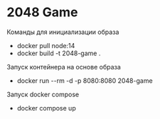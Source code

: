 # 2048 Game

Команды для инициализации образа
- docker pull node:14
- docker build -t 2048-game .

Запуск контейнера на основе образа
- docker run --rm -d -p 8080:8080 2048-game

Запуск docker compose 
- docker compose up

